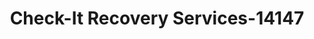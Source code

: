 ---
f_zip-code: 95010
f_state-code: CA
title: Check-It Recovery Services-14147
f_phone: 831-475-6611
f_city-only: Capitola
f_address: 4140 Jade Street Capitola
f_location-unique-id: '14147'
slug: check-it-recovery-services-14147
updated-on: '2024-05-30T13:46:58.046Z'
created-on: '2024-05-30T13:36:59.803Z'
published-on: '2024-05-30T13:54:32.469Z'
f_city-state: cms/city/capitola-ca.md
f_company: cms/company/check-it-recovery-services.md
f_state: cms/state/california.md
layout: '[payday-loan].html'
tags: payday-loan
---
